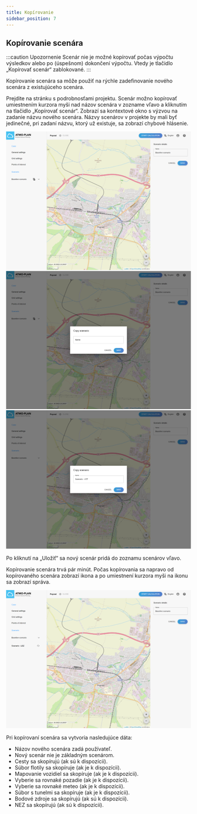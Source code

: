 ```yaml
---
title: Kopírovanie
sidebar_position: 7
---
```


## Kopírovanie scenára


:::caution Upozornenie
Scenár nie je možné kopírovať počas výpočtu výsledkov alebo po (úspešnom) dokončení výpočtu. Vtedy je tlačidlo „Kopírovať scenár“ zablokované.
:::

Kopírovanie scenára sa môže použiť na rýchle zadefinovanie nového scenára z existujúceho scenára.

Prejdite na stránku s podrobnosťami projektu. Scenár možno kopírovať umiestnením kurzora myši nad názov scenára v zozname vľavo a kliknutím na tlačidlo „Kopírovať scenár“. Zobrazí sa kontextové okno s výzvou na zadanie názvu nového scenára. Názvy scenárov v projekte by mali byť jedinečné, pri zadaní názvu, ktorý už existuje, sa zobrazí chybové hlásenie.

![Duplicating a scenario](./images/scenario_duplicate.png)
![Duplicating a scenario: specify name](./images/scenario_duplicate_name.png)
![Duplicating a scenario: specify name](./images/scenario_duplicate_name2.png)

Po kliknutí na „Uložiť“ sa nový scenár pridá do zoznamu scenárov vľavo.

Kopírovanie scenára trvá pár minút. Počas kopírovania sa napravo od kopírovaného scenára zobrazí ikona a po umiestnení kurzora myši na ikonu sa zobrazí správa.

![Duplicating a scenario: specify name](./images/scenario_duplicate_progress.png)

Pri kopírovaní scenára sa vytvoria nasledujúce dáta:

- Názov nového scenára zadá používateľ.
- Nový scenár nie je základným scenárom.
- Cesty sa skopírujú (ak sú k dispozícii).
- Súbor flotily sa skopíruje (ak je k dispozícii).
- Mapovanie vozidiel sa skopíruje (ak je k dispozícii).
- Vyberie sa rovnaké pozadie (ak je k dispozícii).
- Vyberie sa rovnaké meteo (ak je k dispozícii).
- Súbor s tunelmi sa skopíruje (ak je k dispozícii).
- Bodové zdroje sa skopírujú (ak sú k dispozícii).
- NEZ sa skopírujú (ak sú k dispozícii).
